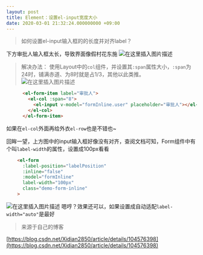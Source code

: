 ```yaml
---
layout: post
title: Element：设置el-input宽度大小
date: 2020-03-01 21:32:24.000000000 +09:00
---
```

> 如何设置el-input输入框的的长度并对齐label？

下方审批人输入框太长，导致界面像假村花东施
![在这里插入图片描述](https://img-blog.csdnimg.cn/20200229161812281.png?x-oss-process=image/watermark,type_ZmFuZ3poZW5naGVpdGk,shadow_10,text_aHR0cHM6Ly9ibG9nLmNzZG4ubmV0L1hpZGlhbjI4NTA=,size_16,color_FFFFFF,t_70)
> 解决办法：
使用Layout中的`col`组件，并设置其`:span`属性大小，`:span`为24时，铺满赤道、为8时就是占1/3，其他以此类推。
![在这里插入图片描述](https://img-blog.csdnimg.cn/20200229162845302.png?x-oss-process=image/watermark,type_ZmFuZ3poZW5naGVpdGk,shadow_10,text_aHR0cHM6Ly9ibG9nLmNzZG4ubmV0L1hpZGlhbjI4NTA=,size_16,color_FFFFFF,t_70)
```html
      <el-form-item label="审批人">
        <el-col :span="8">
          <el-input v-model="formInline.user" placeholder="审批人"></el-input>
        </el-col>
      </el-form-item>
```
如果在`el-col`外面再给外衣`el-row`也是不错也~

回眸一望，上方图中的input输入框好像没有对齐，查阅文档可知，Form组件中有个叫`label-width`的属性，设置成100px看看
```html
    <el-form
      :label-position="labelPosition"
      :inline="false"
      :model="formInline"
      label-width="100px"
      class="demo-form-inline"
    >
```
![在这里插入图片描述](https://img-blog.csdnimg.cn/20200229164159907.png?x-oss-process=image/watermark,type_ZmFuZ3poZW5naGVpdGk,shadow_10,text_aHR0cHM6Ly9ibG9nLmNzZG4ubmV0L1hpZGlhbjI4NTA=,size_16,color_FFFFFF,t_70)
嗯哼？效果还可以，如果设置成自动适配`label-width="auto"`是最好

> 来源于自己的博客

[https://blog.csdn.net/Xidian2850/article/details/104576398](https://blog.csdn.net/Xidian2850/article/details/104576398)
